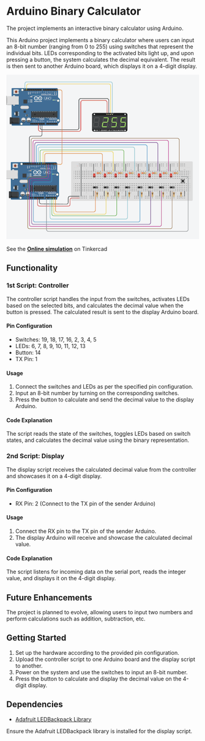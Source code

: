 # Arduino Binary Calculator

The project implements an interactive binary calculator using Arduino.

This Arduino project implements a binary calculator where users can input an 8-bit number (ranging from 0 to 255) using switches that represent the individual bits. LEDs corresponding to the activated bits light up, and upon pressing a button, the system calculates the decimal equivalent. The result is then sent to another Arduino board, which displays it on a 4-digit display.

![Arduino schema](/doc/arduino-binary-calculator-featured.png)

See the [**Online simulation**](https://www.tinkercad.com/things/9uvCxPcXsQm-binary-digital-calculator?sharecode=IfuyTUP8s-cm-Dwd7OBbYEhUrjI_3NDLFUsgPBXSlCc) on Tinkercad

## Functionality

### 1st Script: Controller

The controller script handles the input from the switches, activates LEDs based on the selected bits, and calculates the decimal value when the button is pressed. The calculated result is sent to the display Arduino board.

#### Pin Configuration
- Switches: 19, 18, 17, 16, 2, 3, 4, 5
- LEDs: 6, 7, 8, 9, 10, 11, 12, 13
- Button: 14
- TX Pin: 1

#### Usage
1. Connect the switches and LEDs as per the specified pin configuration.
2. Input an 8-bit number by turning on the corresponding switches.
3. Press the button to calculate and send the decimal value to the display Arduino.

#### Code Explanation
The script reads the state of the switches, toggles LEDs based on switch states, and calculates the decimal value using the binary representation.

### 2nd Script: Display

The display script receives the calculated decimal value from the controller and showcases it on a 4-digit display.

#### Pin Configuration
- RX Pin: 2 (Connect to the TX pin of the sender Arduino)

#### Usage
1. Connect the RX pin to the TX pin of the sender Arduino.
2. The display Arduino will receive and showcase the calculated decimal value.

#### Code Explanation
The script listens for incoming data on the serial port, reads the integer value, and displays it on the 4-digit display.

## Future Enhancements

The project is planned to evolve, allowing users to input two numbers and perform calculations such as addition, subtraction, etc.

## Getting Started

1. Set up the hardware according to the provided pin configuration.
2. Upload the controller script to one Arduino board and the display script to another.
3. Power on the system and use the switches to input an 8-bit number.
4. Press the button to calculate and display the decimal value on the 4-digit display.

## Dependencies

- [Adafruit LEDBackpack Library](https://github.com/adafruit/Adafruit-LED-Backpack)

Ensure the Adafruit LEDBackpack library is installed for the display script.
